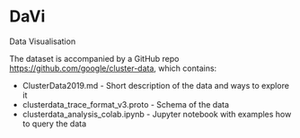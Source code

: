 # DaVi
Data Visualisation

The dataset is accompanied by a GitHub repo https://github.com/google/cluster-data, which contains:
* ClusterData2019.md - Short description of the data and ways to explore it
* clusterdata_trace_format_v3.proto - Schema of the data
* clusterdata_analysis_colab.ipynb - Jupyter notebook with examples how to query the data
